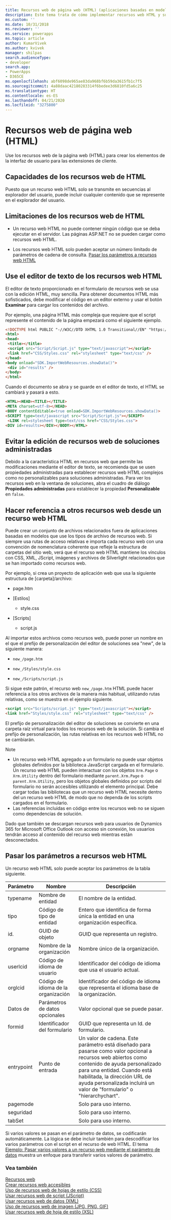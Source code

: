 ```yaml
---
title: Recursos web de página web (HTML) (aplicaciones basadas en modelos) | Microsoft Docs
description: Este tema trata de cómo implementar recursos web HTML y sus capacidades y limitaciones
ms.custom: ''
ms.date: 10/31/2018
ms.reviewer: ''
ms.service: powerapps
ms.topic: article
author: KumarVivek
ms.author: kvivek
manager: shilpas
search.audienceType:
- developer
search.app:
- PowerApps
- D365CE
ms.openlocfilehash: abf6098de965ae83da968bf6b59da3615fb1c7f5
ms.sourcegitcommit: 4a88daac42180283314f6bedee3d6810fd5a6c25
ms.translationtype: HT
ms.contentlocale: es-ES
ms.lasthandoff: 04/21/2020
ms.locfileid: "3275800"
---
```

# <a name="webpage-html-web-resources"></a>Recursos web de página web (HTML)

<!-- https://docs.microsoft.com/dynamics365/customer-engagement/developer/webpage-html-web-resources -->

Use los recursos web de la página web (HTML) para crear los elementos de la interfaz de usuario para las extensiones de cliente.

<a name="BKMK_Capabilities"></a>

## <a name="capabilities-of-html-web-resources"></a>Capacidades de los recursos web de HTML

Puesto que un recurso web HTML solo se transmite en secuencias al explorador del usuario, puede incluir cualquier contenido que se represente en el explorador del usuario.  

<a name="BKMK_Limitations"></a>

## <a name="limitations-of-html-web-resources"></a>Limitaciones de los recursos web de HTML  

- Un recurso web HTML no puede contener ningún código que se deba ejecutar en el servidor. Las páginas ASP.NET no se pueden cargar como recursos web HTML.

- Los recursos web HTML solo pueden aceptar un número limitado de parámetros de cadena de consulta. [Pasar los parámetros a recursos web HTML](webpage-html-web-resources.md#BKMK_PassingParametersToWebResources)  

<a name="BKMK_UsingTextEditor"></a>

## <a name="use-the-text-editor-for-html-web-resources"></a>Use el editor de texto de los recursos web HTML

 El editor de texto proporcionado en el formulario de recursos web se usa con la edición HTML, muy sencilla. Para obtener documentos HTML más sofisticados, debe modificar el código en un editor externo y usar el botón **Examinar** para cargar los contenidos del archivo.

 Por ejemplo, una página HTML más compleja que requiere que el script represente el contenido de la página empezará como el siguiente ejemplo.

```html
<!DOCTYPE html PUBLIC "-//W3C//DTD XHTML 1.0 Transitional//EN" "https://www.w3.org/TR/xhtml1/DTD/xhtml1-transitional.dtd">
<html>
<head>
 <title></title>
 <script src="Script/Script.js" type="text/javascript"></script>
 <link href="CSS/Styles.css" rel="stylesheet" type="text/css" />
</head>
<body onload="SDK.ImportWebResources.showData()">
 <div id="results" />
</body>
</html>
```

 Cuando el documento se abra y se guarde en el editor de texto, el HTML se cambiará y pasará a esto.  

```html
<HTML><HEAD><TITLE></TITLE>
<META charset=utf-8></HEAD>
<BODY contentEditable=true onload=SDK.ImportWebResources.showData()>
<SCRIPT type=text/javascript src="Script/Script.js"></SCRIPT>
 <LINK rel=stylesheet type=text/css href="CSS/Styles.css">
<DIV id=results></DIV></BODY></HTML>
```

<a name="BKMK_PreventEditing"></a>

## <a name="prevent-editing-of-web-resources-for-managed-solutions"></a>Evitar la edición de recursos web de soluciones administradas

Debido a la característica HTML en recursos web que permite las modificaciones mediante el editor de texto, se recomienda que se usen propiedades administradas para establecer recursos web HTML complejos como no personalizables para soluciones administradas. Para ver los recursos web en la ventana de soluciones, abra el cuadro de diálogo **Propiedades administradas** para establecer la propiedad **Personalizable** en `false`.  

<a name="BKMK_ReferencingOtherWebResources"></a>

## <a name="reference-other-web-resources-from-an-html-web-resource"></a>Hacer referencia a otros recursos web desde un recurso web HTML

 Puede crear un conjunto de archivos relacionados fuera de aplicaciones basadas en modelos que use los tipos de archivo de recursos web. Si siempre usa rutas de acceso relativas e importa cada recurso web con una convención de nomenclatura coherente que refleje la estructura de carpetas del sitio web, verá que el recurso web HTML mantiene los vínculos con CSS, XML, JScript, imágenes y archivos de Silverlight relacionados que se han importado como recursos web.  

 Por ejemplo, si crea un proyecto de aplicación web que usa la siguiente estructura de [carpeta]/archivo:  

-   page.htm

-   [Estilos]

    -   style.css
  
-   [Scripts] 
  
    -   script.js
  
 Al importar estos archivos como recursos web, puede poner un nombre en el que el prefijo de personalización del editor de soluciones sea "new", de la siguiente manera:  
  
-   `new_/page.htm`  
  
-   `new_/Styles/style.css`  
  
-   `new_/Scripts/script.js`  
  
 Si sigue este patrón, el recurso web `new_/page.htm` HTML puede hacer referencia a los otros archivos de la manera más habitual, utilizando rutas relativas, como se muestra en el ejemplo siguiente.  

```html
<script src="Scripts/script.js" type="text/javascript"></script>
<link href="Styles/style.css" rel="stylesheet" type="text/css" />
```

 El prefijo de personalización del editor de soluciones se convierte en una carpeta raíz virtual para todos los recursos web de la solución. Si cambia el prefijo de personalización, las rutas relativas en los recursos web HTML no se cambiarán.  
  
> [!NOTE]
>  - Un recurso web HTML agregado a un formulario no puede usar objetos globales definidos por la biblioteca JavaScript cargada en el formulario. Un recurso web HTML pueden interactuar con los objetos `Xrm.Page` o `Xrm.Utility` dentro del formulario mediante `parent.Xrm.Page` o `parent.Xrm.Utility`, pero los objetos globales definidos por scripts del formulario no serán accesibles utilizando el elemento principal. Debe cargar todas las bibliotecas que un recurso web HTML necesite dentro del un recurso web HTML de modo que no dependa de los scripts cargados en el formulario.  
> - Las referencias incluidas en código entre los recursos web no se siguen como dependencias de solución.  

 Dado que también se descargan recursos web para usuarios de Dynamics 365 for Microsoft Office Outlook con acceso sin conexión, los usuarios tendrán acceso al contenido del recurso web mientras están desconectados.  

<a name="BKMK_PassingParametersToWebResources"></a>

## <a name="pass-parameters-to-html-web-resources"></a>Pasar los parámetros a recursos web HTML

 Un recurso web HTML solo puede aceptar los parámetros de la tabla siguiente.

|Parámetro|Nombre|Descripción|
|---------------|----------|-----------------|
|typename|Nombre de entidad|El nombre de la entidad.|
|tipo|Código de tipo de entidad|Entero que identifica de forma única la entidad en una organización específica.|
|id.|GUID de objeto|GUID que representa un registro.|
|orgname|Nombre de la organización|Nombre único de la organización.|
|userlcid|Código de idioma de usuario|Identificador del código de idioma que usa el usuario actual.|
|orglcid|Código de idioma de la organización|Identificador del código de idioma que representa el idioma base de la organización.|
|Datos de |Parámetros de datos opcionales|Valor opcional que se puede pasar.|
|formid|Identificador del formulario|GUID que representa un Id. de formulario.|
|entrypoint|Punto de entrada|Un valor de cadena. Este parámetro está diseñado para pasarse como valor opcional a recursos web abiertos como contenido de ayuda personalizado para una entidad. Cuando está habilitada, la dirección URL de ayuda personalizada incluirá un valor de "formulario" o "hierarchychart".|
|pagemode||Solo para uso interno.|
|seguridad||Solo para uso interno.|
|tabSet||Solo para uso interno.|

 Si varios valores se pasan en el parámetro de datos, se codificarán automáticamente. La lógica se debe incluir también para descodificar los varios parámetros con el script en el recurso de web HTML. El tema [Ejemplo: Pasar varios valores a un recurso web mediante el parámetro de datos](sample-pass-multiple-values-web-resource-through-data-parameter.md) muestra un enfoque para transferir varios valores de parámetro.  

### <a name="see-also"></a>Vea también

 [Recursos web](web-resources.md)   
 [Crear recursos web accesibles](create-accessible-web-resources.md)   
 [Uso de recursos web de hojas de estilo (CSS)](css-web-resources.md)   
 [Usar recursos web de script (JScript)](script-jscript-web-resources.md)   
 [Usar recursos web de datos (XML)](data-xml-web-resources.md)   
 [Uso de recursos web de imagen (JPG, PNG, GIF)](image-web-resources.md)   
 [Usar recursos web de hoja de estilo (XSL)](stylesheet-xsl-web-resources.md)
